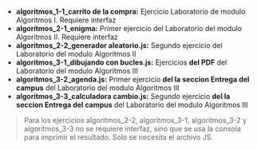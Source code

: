 
* **algoritmos_1-1_carrito de la compra:** Ejercicio Laboratorio de modulo Algoritmos I. Requiere interfaz
* **algoritmos_2-1_enigma:** Primer ejercicio del Laboratorio del modulo Algoritmos II. Requiere interfaz
* **algoritmos_2-2_generador aleatorio.js:** Segundo ejercicio del Laboratorio del modulo Algoritmos II
* **algoritmos_3-1_dibujando con bucles.js:** Ejercicios **del PDF** del Laboratorio del modulo Algoritmos III
* **algoritmos_3-2_agenda.js:** Primer ejercicio **del la seccion Entrega del campus** del Laboratorio del modulo Algoritmos III
* **algoritmos_3-3_calculadora cambio.js:** Segundo ejercicio **del la seccion Entrega del campus** del Laboratorio del modulo Algoritmos III

> Para los ejercicios algoritmos_2-2, algoritmos_3-1, algoritmos_3-2 y algoritmos_3-3 no se requiere interfaz, sino que se usa la consola para imprimir el resultado. Solo se necesita el archivo JS. 